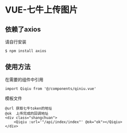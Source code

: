 # VUE-七牛上传图片
## 依赖了axios
请自行安装<br>
```
$ npm install axios
```
## 使用方法
在需要的组件中引用       
```
import Qiqiu from '@/components/qiniu.vue'
```
模板文件
```
@url 获取七牛token的地址
@ok  上传完成的回调地址
<div class="shangchuan">
    <Qiqiu :url='"/api/index/index"' @ok="ok"></Qiqiu>
</div>
```
